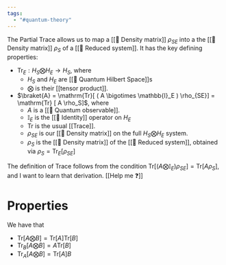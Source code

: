 ```yaml
---
tags:
  - "#quantum-theory"
---
```

The Partial Trace allows us to map a [[📘 Density matrix]] $\rho_{SE}$ into a the [[📘 Density matrix]] $\rho_S$ of a [[📘 Reduced system]]. It has the key defining properties:

- $\mathrm{Tr}_{E} : H_S \bigotimes H_E \rightarrow H_S$, where
	- $H_S$ and $H_E$ are [[📘 Quantum Hilbert Space]]s
	- $\bigotimes$ is their [[tensor product]].
- $\braket{A} = \mathrm{Tr}[ ( A \bigotimes \mathbb{I}_E ) \rho_{SE}] = \mathrm{Tr} [ A \rho_S]$, where
	- $A$ is a [[📘 Quantum observable]].
	- $\mathbb{I}_E$ is the [[📘 Identity]] operator on $H_E$
	- $\mathrm{Tr}$ is the usual [[Trace]].
	- $\rho_{SE}$ is our [[📘 Density matrix]] on the full $H_S \bigotimes H_E$ system.
	- $\rho_S$ is the [[📘 Density matrix]] of the [[📘 Reduced system]], obtained via $\rho_S = \mathrm{Tr}_E [ \rho_{SE}]$ 

The definition of Trace follows from the condition $\mathrm{Tr}[ ( A \bigotimes \mathbb{I}_E ) \rho_{SE}] = \mathrm{Tr} [ A \rho_S]$, and I want to learn that derivation. [[Help me ❓]]

# Properties
We have that
- $\mathrm{Tr}[A \bigotimes B] = \mathrm{Tr}[A] \mathrm{Tr}[B]$ 
- $\mathrm{Tr}_B[A \bigotimes B] = A \mathrm{Tr}[B]$ 
- $\mathrm{Tr}_A[A \bigotimes B] = \mathrm{Tr}[A] B$ 
